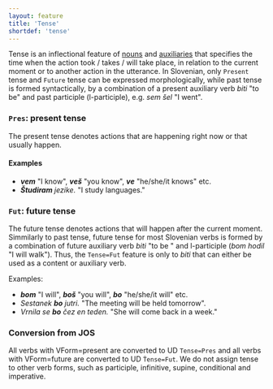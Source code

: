 ```yaml
---
layout: feature
title: 'Tense'
shortdef: 'tense'
---
```


Tense is an inflectional feature of [nouns](NOUN) and [auxiliaries](AUX) that specifies the time when the action took / takes / will take place, in relation to the current moment or to another action in the utterance. In Slovenian, only `Present` tense and `Future` tense can be expressed morphologically, while past tense is formed syntactically, by a combination of a present auxiliary verb _biti_ "to be" and past participle (l-participle), e.g. _sem šel_ "I went". 

### `Pres`: present tense

The present tense denotes actions that are happening right now or that usually happen.

#### Examples

* _<b>vem</b>_ "I know", _<b>veš</b>_ "you know", _<b>ve</b>_ "he/she/it knows" etc.
* _<b>Študiram</b> jezike._ "I study languages."

### `Fut`: future tense

The future tense denotes actions that will happen after the current moment. Simmilarly to past tense, future tense for most Slovenian verbs is formed by a combination of future auxiliary verb _biti_ "to be " and l-participle (_bom hodil_ "I will walk"). Thus, the `Tense=Fut` feature is only to _biti_ that can either be used as a content or auxiliary verb.

Examples:

* _<b>bom</b>_ "I will", _<b>boš</b>_ "you will", _<b>bo</b>_ "he/she/it will" etc.
* _Sestanek <b>bo</b> jutri._ "The meeting will be held tomorrow".
* _Vrnila se <b>bo</b> čez en teden._ "She will come back in a week."

### Conversion from JOS

All verbs with VForm=present are converted to UD `Tense=Pres` and all verbs with VForm=future are converted to UD `Ťense=Fut`. We do not assign tense to other verb forms, such as participle, infinitive, supine, conditional and imperative. 

<!-- Interlanguage links updated Út zář 29 20:43:05 CEST 2020 -->
